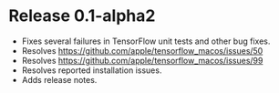 # Release 0.1-alpha2

* Fixes several failures in TensorFlow unit tests and other bug fixes.
* Resolves <https://github.com/apple/tensorflow_macos/issues/50>
* Resolves <https://github.com/apple/tensorflow_macos/issues/99>
* Resolves reported installation issues.
* Adds release notes.
